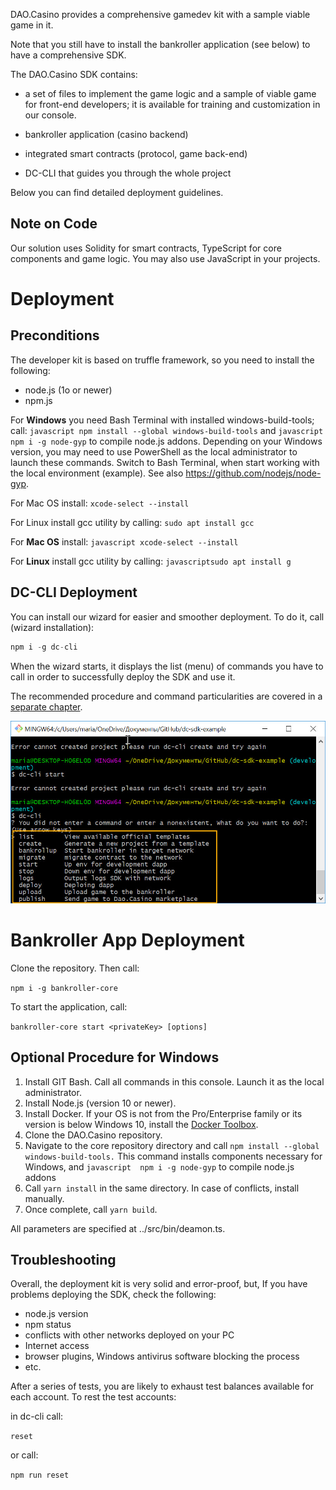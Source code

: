 
DAO.Casino provides a comprehensive gamedev kit with a sample viable game in it. 

Note that you still have to install the bankroller application (see below) to have a comprehensive SDK.

The DAO.Casino SDK contains:
- a set of files to implement the game logic and a sample of viable game for front-end developers; it is available for training and customization in our console.

- bankroller application (casino backend)

- integrated smart contracts (protocol, game back-end)
- DC-CLI that guides you through the whole project

Below you can find detailed deployment guidelines.

## Note on Code
Our solution uses Solidity for smart contracts, TypeScript for core components and game logic. You may also use JavaScript in your projects. 
# Deployment

## Preconditions

The developer kit is based on truffle framework, so you need to install the following:

- node.js (1o or newer)
- npm.js

For **Windows** you need Bash Terminal with installed windows-build-tools; call: ```javascript npm install --global windows-build-tools``` and ```javascript  npm i -g node-gyp``` to compile node.js addons.
Depending on your Windows version, you may need to use PowerShell as the local administrator to launch these commands. Switch to Bash Terminal, when start working with the local environment (example). See also https://github.com/nodejs/node-gyp.

For Mac OS install: ```xcode-select --install```

For Linux install gcc utility by calling: ```sudo apt install gcc```

For **Mac OS** install: ```javascript xcode-select --install```

For **Linux** install gcc utility by calling: ```javascriptsudo apt install g```

## DC-CLI Deployment 
You can install our wizard for easier and smoother deployment. To do it, call (wizard installation):
```javascript
npm i -g dc-cli
```
When the wizard starts, it displays the list (menu) of commands you have to call in order to successfully deploy the SDK and use it. 

The recommended procedure and command particularities are covered in a [separate chapter](2.2.%20DC-CLI%20and%20Dev%20Environment.md).

![](../Images/dc_cli_menu.jpg)

# Bankroller App Deployment

Clone the repository. Then call:

`npm i -g bankroller-core`

To start the application, call:

``bankroller-core start <privateKey> [options]``

## Optional Procedure for Windows

1. Install GIT Bash. Call all commands in this console. Launch it as the local administrator. 
2. Install Node.js (version 10 or newer).
3. Install Docker. If your OS is not from the Pro/Enterprise family or its version is below Windows 10, install the [Docker Toolbox](https://docs.docker.com/toolbox/overview/#whats-in-the-box).
4. Clone the DAO.Casino repository.
5. Navigate to the core repository directory and call `npm install --global windows-build-tools.` This command installs components necessary for Windows, and ```javascript  npm i -g node-gyp``` to compile node.js addons
6. Call `yarn install` in the same directory. In case of conflicts, install manually.
7. Once complete, call `yarn build`. 

All parameters are specified at ../src/bin/deamon.ts. 

## Troubleshooting 

Overall, the deployment kit is very solid and error-proof, but, If you have problems deploying the SDK, check the following:
- node.js version
- npm status
- conflicts with other networks deployed on your PC
- Internet access
- browser plugins, Windows antivirus software blocking the process
- etc.

After a series of tests, you are likely to exhaust test balances available for each account. To rest the test accounts:

in dc-cli call:

`reset`

or call:

`npm run reset`
